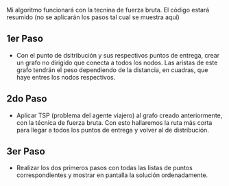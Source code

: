 Mi algoritmo funcionará con la tecnina de fuerza bruta. El código estará resumido (no se aplicarán los pasos tal cual se muestra aquí)

## 1er Paso
- Con el punto de dsitribución y sus respectivos puntos de entrega, crear un grafo no dirigido que conecta a todos los nodos. Las aristas de este grafo tendrán el peso dependiendo  de la distancia, en cuadras, que haye entres los nodos respectivos.

## 2do Paso
- Aplicar TSP (problema del agente viajero) al grafo creado anteriormente, con la técnica de fuerza bruta. Con esto hallaremos la ruta más corta para llegar a todos los puntos de entrega y volver al de distribución.

## 3er Paso
- Realizar los dos primeros pasos con todas las listas de puntos correspondientes y mostrar en pantalla la solución ordenadamente.
    
    


